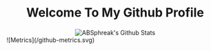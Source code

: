 <div align="center">

  <h1>Welcome To My Github Profile</h1>
<img align="center" src="https://github-readme-stats.vercel.app/api?username=youknowme2&include_all_commits=true&count_private=true&show_icons=true&line_height=20&title_color=7A7ADB&icon_color=2234AE&text_color=D3D3D3&bg_color=0,000000,130F40" alt="ABSphreak's Github Stats">
  
  </div>
![Metrics](/github-metrics.svg)
